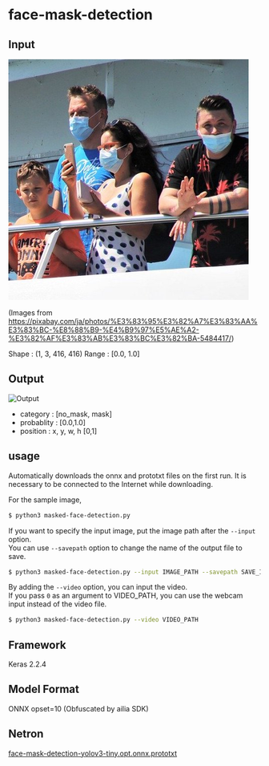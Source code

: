 # face-mask-detection

## Input

![Input](ferry.jpg)

(Images from https://pixabay.com/ja/photos/%E3%83%95%E3%82%A7%E3%83%AA%E3%83%BC-%E8%88%B9-%E4%B9%97%E5%AE%A2-%E3%82%AF%E3%83%AB%E3%83%BC%E3%82%BA-5484417/)

Shape : (1, 3, 416, 416)
Range : [0.0, 1.0]

## Output

![Output](output.png)

- category : [no_mask, mask]
- probablity : [0.0,1.0]
- position : x, y, w, h [0,1]

## usage
Automatically downloads the onnx and prototxt files on the first run.
It is necessary to be connected to the Internet while downloading.

For the sample image,
``` bash
$ python3 masked-face-detection.py
```

If you want to specify the input image, put the image path after the `--input` option.  
You can use `--savepath` option to change the name of the output file to save.
```bash
$ python3 masked-face-detection.py --input IMAGE_PATH --savepath SAVE_IMAGE_PATH
```

By adding the `--video` option, you can input the video.   
If you pass `0` as an argument to VIDEO_PATH, you can use the webcam input instead of the video file.
```bash
$ python3 masked-face-detection.py --video VIDEO_PATH
```

## Framework

Keras 2.2.4

## Model Format

ONNX opset=10 (Obfuscated by ailia SDK)

## Netron

[face-mask-detection-yolov3-tiny.opt.onnx.prototxt](https://lutzroeder.github.io/netron/?url=https://storage.googleapis.com/ailia-models/face-mask-detection/face-mask-detection-yolov3-tiny.opt.onnx.prototxt)

